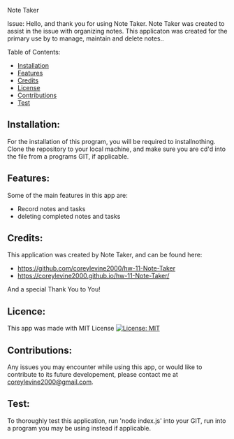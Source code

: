 Note Taker

Issue:
Hello, and thank you for using Note Taker. Note Taker was created to assist in the issue with organizing notes. This applicaton was created for the primary use by to manage, maintain and delete notes..


Table of Contents:

- [Installation](#installation)
- [Features](#features)
- [Credits](#credits)
- [License](#license)
- [Contributions](#contributions)
- [Test](#test)

## Installation:
For the installation of this program, you will be required to installnothing.
Clone the repository to your local machine, and make sure you are cd'd into the file from a programs GIT, if applicable. 

## Features:
Some of the main features in this app are:
*  Record notes and tasks
*  deleting completed notes and tasks

## Credits:
This application was created by Note Taker, and can be found here:

* https://github.com/coreylevine2000/hw-11-Note-Taker
* https://coreylevine2000.github.io/hw-11-Note-Taker/

And a special Thank You to You!

## Licence:
This app was made with MIT License [![License: MIT](https://img.shields.io/badge/License-MIT-yellow.svg)](https://opensource.org/licenses/MIT)

## Contributions:
Any issues you may encounter while using this app, or would like to contribute to its future developement, please contact me at coreylevine2000@gmail.com.

## Test:
To thoroughly test this application, run 'node index.js' into your GIT, run into a program you may be using instead if applicable.
